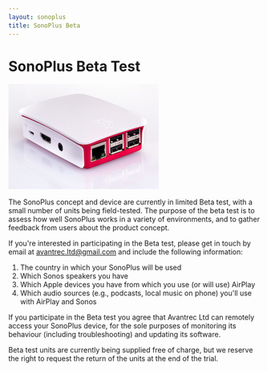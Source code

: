 ```yaml
---
layout: sonoplus
title: SonoPlus Beta
---
```


# SonoPlus Beta Test

![SonoPlus Diagram](/images/raspberrypi-in-case-02_300px.png)

The SonoPlus concept and device are currently in limited Beta test, with a small number of units being field-tested. The purpose of the beta test is to assess how well SonoPlus works in a variety of environments, and to gather feedback from users about the product concept.

If you're interested in participating in the Beta test, please get in touch by email at <a href="mailto:avantrec.ltd@gmail.com">avantrec.ltd@gmail.com</a> and include the following information:

1. The country in which your SonoPlus will be used
2. Which Sonos speakers you have
3. Which Apple devices you have from which you use (or will use) AirPlay
4. Which audio sources (e.g., podcasts, local music on phone) you'll use with AirPlay and Sonos

If you participate in the Beta test you agree that Avantrec Ltd can remotely access your SonoPlus device, for the sole purposes of monitoring its behaviour (including troubleshooting) and updating its software.

Beta test units are currently being supplied free of charge, but we reserve the right to request the return of the units at the end of the trial.